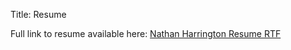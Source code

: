 Title: Resume

Full link to resume available here: [Nathan Harrington Resume RTF](/files/NathanHarrington_Resume.rtf)
